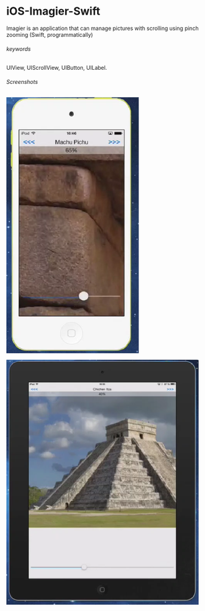 iOS-Imagier-Swift
=================

Imagier is an application that can manage pictures with scrolling using pinch zooming (Swift, programmatically)

###### keywords
UIView, UIScrollView, UIButton, UILabel.

###### Screenshots
![alt text](https://github.com/Kingsousse/iOS-Imagier-Swift/blob/master/capt1.png "screen 1")

![alt text](https://github.com/Kingsousse/iOS-Imagier-Swift/blob/master/capt2.png "screen 2")
